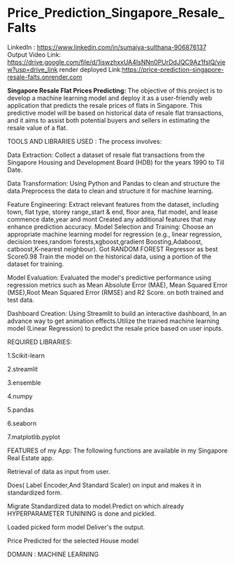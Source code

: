 # Price_Prediction_Singapore_Resale_Falts
LinkedIn : https://www.linkedin.com/in/sumaiya-sulthana-906876137
Output Video Link: https://drive.google.com/file/d/1iswzhxxUA4IsNNn0PUrDdJQC9Az1fslQ/view?usp=drive_link
render deployed Link:https://price-prediction-singapore-resale-falts.onrender.com

 **Singapore  Resale Flat Prices Predicting:** The objective of this project is to develop a machine learning model and deploy it as a user-friendly web application that predicts the resale prices of flats in Singapore. This predictive model will be based on historical data of resale flat transactions, and it aims to assist both potential buyers and sellers in estimating the resale value of a flat.

TOOLS AND LIBRARIES USED : The process involves:

Data Extraction: Collect a dataset of resale flat transactions from the Singapore Housing and Development Board (HDB) for the years 1990 to Till Date.

Data Transformation: Using Python and Pandas to clean and structure the data.Preprocess the data to clean and structure it for machine learning.

Feature Engineering: Extract relevant features from the dataset, including town, flat type, storey range_start & end, floor area, flat model, and lease commence date,year and mont 
                     Created any additional features that may enhance prediction accuracy.
Model Selection and Training: Choose an appropriate machine learning model for regression (e.g., linear regression, decision trees,random forests,xgboost,gradient Boosting,Adaboost,
catboost,K-nearest neighbour). Got RANDOM FOREST Regressor as best Score0.98 Train the model on the historical data, using a portion of the dataset for training.

Model Evaluation: Evaluated the model's predictive performance using regression metrics such as Mean Absolute Error (MAE), Mean Squared Error (MSE),Root Mean Squared Error (RMSE) and 
                   R2 Score. on both trained and test data.

Dashboard Creation: Using Streamlit to build an interactive dashboard, In an advance way to get animation effects.Utilize the trained machine learning model (Linear Regression)
                    to predict the resale price based on user inputs.

REQUIRED LIBRARIES:

1.Scikit-learn

2.streamlit

3.ensemble

4.numpy

5.pandas

6.seaborn

7.matplotlib.pyplot

FEATURES of my App: The following functions are available in my Singapore Real Estate app.

Retrieval of data as input from user.

Does( Label Encoder,And Standard Scaler) on input and makes it in standardized form.

Migrate Standardized data to model.Predict on which already HYPERPARAMETER TUNINING is done and pickled.

Loaded picked form model Deliver's the output.

Price Predicted for the selected House model



DOMAIN : MACHINE LEARNING
